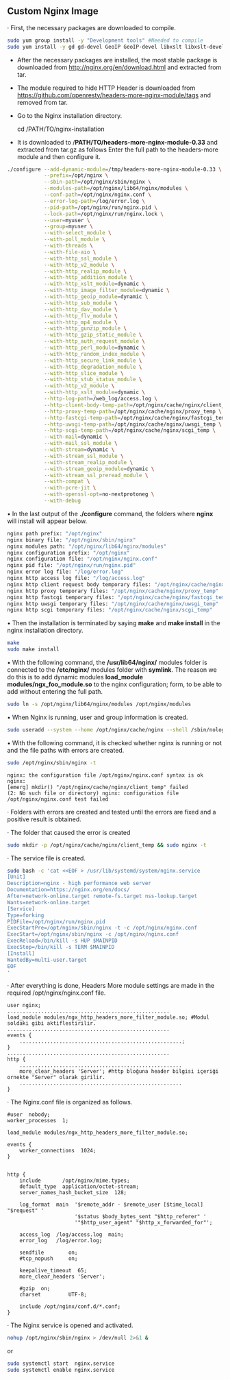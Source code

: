 ## Custom Nginx Image

	
· First, the necessary packages are downloaded to compile.
```bash
sudo yum group install -y "Development tools" #Needed to compile
sudo yum install -y gd gd-devel GeoIP GeoIP-devel libxslt libxslt-devel libxml2 libxml2-devel openssl-devel pcre pcre-devel perl perl-devel perl-ExtUt
```

 - After the necessary packages are installed, the most stable package
   is downloaded from http://nginx.org/en/download.html and extracted
   from tar.

 - The module required to hide HTTP Header is downloaded from
   https://github.com/openresty/headers-more-nginx-module/tags and
   removed from tar.	

 - Go to the Nginx installation directory.

      cd /PATH/TO/nginx-installation

 - It is downloaded to /**PATH/TO/headers-more-nginx-module-0.33** and
   extracted from tar.gz as follows Enter the full path to the
   headers-more module and then configure it.

```bash
./configure --add-dynamic-module=/tmp/headers-more-nginx-module-0.33 \
            --prefix=/opt/nginx \
            --sbin-path=/opt/nginx/sbin/nginx \
            --modules-path=/opt/nginx/lib64/nginx/modules \
            --conf-path=/opt/nginx/nginx.conf \
            --error-log-path=/log/error.log \
            --pid-path=/opt/nginx/run/nginx.pid \
            --lock-path=/opt/nginx/run/nginx.lock \
            --user=myuser \
            --group=myuser \
            --with-select_module \
            --with-poll_module \
            --with-threads \
            --with-file-aio \
            --with-http_ssl_module \
            --with-http_v2_module \
            --with-http_realip_module \
            --with-http_addition_module \
            --with-http_xslt_module=dynamic \
            --with-http_image_filter_module=dynamic \
            --with-http_geoip_module=dynamic \
            --with-http_sub_module \
            --with-http_dav_module \
            --with-http_flv_module \
            --with-http_mp4_module \
            --with-http_gunzip_module \
            --with-http_gzip_static_module \
            --with-http_auth_request_module \
            --with-http_perl_module=dynamic \
            --with-http_random_index_module \
            --with-http_secure_link_module \
            --with-http_degradation_module \
            --with-http_slice_module \
            --with-http_stub_status_module \
            --with-http_v2_module \
            --with-http_xslt_module=dynamic \
            --http-log-path=/web_log/access.log \
            --http-client-body-temp-path=/opt/nginx/cache/nginx/client_temp \
            --http-proxy-temp-path=/opt/nginx/cache/nginx/proxy_temp \
            --http-fastcgi-temp-path=/opt/nginx/cache/nginx/fastcgi_temp \
            --http-uwsgi-temp-path=/opt/nginx/cache/nginx/uwsgi_temp \
            --http-scgi-temp-path=/opt/nginx/cache/nginx/scgi_temp \
            --with-mail=dynamic \
            --with-mail_ssl_module \
            --with-stream=dynamic \
            --with-stream_ssl_module \
            --with-stream_realip_module \
            --with-stream_geoip_module=dynamic \
            --with-stream_ssl_preread_module \
            --with-compat \
            --with-pcre-jit \
            --with-openssl-opt=no-nextprotoneg \
            --with-debug
```
• In the last output of the **./configure** command, the folders where **nginx** will install will appear below.
```bash
nginx path prefix: "/opt/nginx"
nginx binary file: "/opt/nginx/sbin/nginx"
nginx modules path: "/opt/nginx/lib64/nginx/modules"
nginx configuration prefix: "/opt/nginx"
nginx configuration file: "/opt/nginx/nginx.conf"
nginx pid file: "/opt/nginx/run/nginx.pid"
nginx error log file: "/log/error.log"
nginx http access log file: "/log/access.log"
nginx http client request body temporary files: "/opt/nginx/cache/nginx/client_temp"
nginx http proxy temporary files: "/opt/nginx/cache/nginx/proxy_temp"
nginx http fastcgi temporary files: "/opt/nginx/cache/nginx/fastcgi_temp"
nginx http uwsgi temporary files: "/opt/nginx/cache/nginx/uwsgi_temp"
nginx http scgi temporary files: "/opt/nginx/cache/nginx/scgi_temp"
```

• Then the installation is terminated by saying **make** and **make install** in the nginx installation directory.
```bash
make
sudo make install
```
• With the following command, the **/usr/lib64/nginx/** modules folder is connected to the **/etc/nginx/** modules folder with **symlink**.  The reason we do this is to add dynamic modules **load_module modules/ngx_foo_module.so** to the nginx configuration; form, to be able to add without entering the full path.
```bash
sudo ln -s /opt/nginx/lib64/nginx/modules /opt/nginx/modules
```
• When Nginx is running, user and group information is created.
```bash
sudo useradd --system --home /opt/nginx/cache/nginx --shell /sbin/nologin --comment "nginx user" --user-group nginx
```
• With the following command, it is checked whether nginx is running or not and the file paths with errors are created.
```bash
sudo /opt/nginx/sbin/nginx -t
```
```
nginx: the configuration file /opt/nginx/nginx.conf syntax is ok nginx: 
[emerg] mkdir() "/opt/nginx/cache/nginx/client_temp" failed 
(2: No such file or directory) nginx: configuration file /opt/nginx/nginx.conf test failed
```
· Folders with errors are created and tested until the errors are fixed and a positive result is obtained.

· The folder that caused the error is created
```bash
sudo mkdir -p /opt/nginx/cache/nginx/client_temp && sudo nginx -t
```

· The service file is created.
```bash
sudo bash -c 'cat <<EOF > /usr/lib/systemd/system/nginx.service
[Unit]
Description=nginx - high performance web server
Documentation=https://nginx.org/en/docs/
After=network-online.target remote-fs.target nss-lookup.target
Wants=network-online.target
[Service]
Type=forking
PIDFile=/opt/nginx/run/nginx.pid
ExecStartPre=/opt/nginx/sbin/nginx -t -c /opt/nginx/nginx.conf
ExecStart=/opt/nginx/sbin/nginx -c /opt/nginx/nginx.conf
ExecReload=/bin/kill -s HUP $MAINPID
ExecStop=/bin/kill -s TERM $MAINPID
[Install]
WantedBy=multi-user.target
EOF
'
```
· After everything is done, Headers More module settings are made in the required /opt/nginx/nginx.conf file.

```nginx
user nginx;
.....................................................
load_module modules/ngx_http_headers_more_filter_module.so; #Modul soldaki gibi aktiflestirilir.
.....................................................
events {
    .....................................................;
}
.....................................................
http {
    .....................................................
    more_clear_headers 'Server'; #http bloğuna header bilgisi içeriği ornekte "Server" olarak girilir.
    .....................................................
}
```

· The Nginx.conf file is organized as follows.
```nginx,
#user  nobody;
worker_processes  1;

load_module modules/ngx_http_headers_more_filter_module.so;

events {
    worker_connections  1024;
}


http {
    include       /opt/nginx/mime.types;
    default_type  application/octet-stream;
    server_names_hash_bucket_size  128;

    log_format  main  '$remote_addr - $remote_user [$time_local] "$request" '
                      '$status $body_bytes_sent "$http_referer" '
                      '"$http_user_agent" "$http_x_forwarded_for"';

    access_log  /log/access.log  main;
    error_log   /log/error.log;

    sendfile        on;
    #tcp_nopush     on;

    keepalive_timeout  65;
    more_clear_headers 'Server';

    #gzip  on;
    charset         UTF-8;

    include /opt/nginx/conf.d/*.conf;
}
```

· The Nginx service is opened and activated.
```bash
nohup /opt/nginx/sbin/nginx > /dev/null 2>&1 &
```
or 
```bash
sudo systemctl start  nginx.service
sudo systemctl enable nginx.service
```
